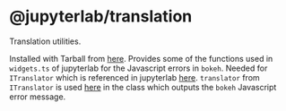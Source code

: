 # @jupyterlab/translation

Translation utilities.

Installed with Tarball from [here](https://developer.aliyun.com/mirror/npm/package/@jupyterlab/translation). Provides some of the functions used in `widgets.ts` of jupyterlab for the Javascript errors in `bokeh`. Needed for `ITranslator` which is referenced in jupyterlab [here](https://github.com/jupyterlab/jupyterlab/blob/master/packages/translation/src/tokens.ts#L75). `translator` from `ITranslator` is used [here](https://github.com/jupyterlab/jupyterlab/blob/a79d130576e3bac0fc73521ac7520cc6bc2b1f1a/packages/rendermime/src/widgets.ts#L416) in the class which outputs the `bokeh` Javascript error message.
